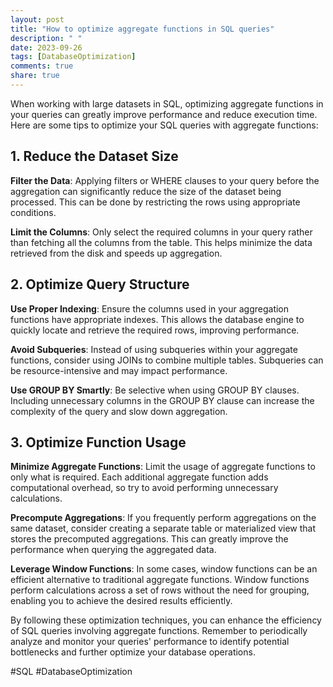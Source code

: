 ```yaml
---
layout: post
title: "How to optimize aggregate functions in SQL queries"
description: " "
date: 2023-09-26
tags: [DatabaseOptimization]
comments: true
share: true
---
```


When working with large datasets in SQL, optimizing aggregate functions in your queries can greatly improve performance and reduce execution time. Here are some tips to optimize your SQL queries with aggregate functions:

## 1. Reduce the Dataset Size

**Filter the Data**: Applying filters or WHERE clauses to your query before the aggregation can significantly reduce the size of the dataset being processed. This can be done by restricting the rows using appropriate conditions.

**Limit the Columns**: Only select the required columns in your query rather than fetching all the columns from the table. This helps minimize the data retrieved from the disk and speeds up aggregation.

## 2. Optimize Query Structure

**Use Proper Indexing**: Ensure the columns used in your aggregation functions have appropriate indexes. This allows the database engine to quickly locate and retrieve the required rows, improving performance.

**Avoid Subqueries**: Instead of using subqueries within your aggregate functions, consider using JOINs to combine multiple tables. Subqueries can be resource-intensive and may impact performance.

**Use GROUP BY Smartly**: Be selective when using GROUP BY clauses. Including unnecessary columns in the GROUP BY clause can increase the complexity of the query and slow down aggregation.

## 3. Optimize Function Usage

**Minimize Aggregate Functions**: Limit the usage of aggregate functions to only what is required. Each additional aggregate function adds computational overhead, so try to avoid performing unnecessary calculations.

**Precompute Aggregations**: If you frequently perform aggregations on the same dataset, consider creating a separate table or materialized view that stores the precomputed aggregations. This can greatly improve the performance when querying the aggregated data.

**Leverage Window Functions**: In some cases, window functions can be an efficient alternative to traditional aggregate functions. Window functions perform calculations across a set of rows without the need for grouping, enabling you to achieve the desired results efficiently.

By following these optimization techniques, you can enhance the efficiency of SQL queries involving aggregate functions. Remember to periodically analyze and monitor your queries' performance to identify potential bottlenecks and further optimize your database operations.

#SQL #DatabaseOptimization